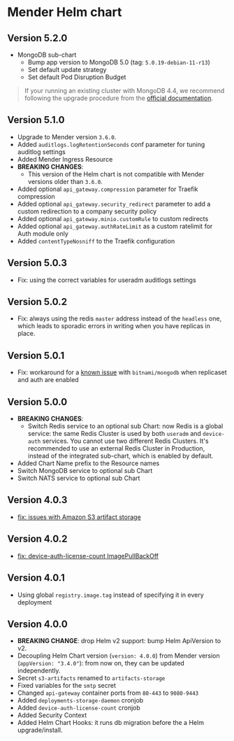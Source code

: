# Mender Helm chart

## Version 5.2.0
* MongoDB sub-chart
  * Bump app version to MongoDB 5.0 (tag: `5.0.19-debian-11-r13`)
  * Set default update strategy
  * Set default Pod Disruption Budget

> If your running an existing cluster with MongoDB 4.4, we recommend following
> the upgrade procedure from the
> [official documentation](https://www.mongodb.com/docs/manual/release-notes/5.0-upgrade-replica-set/).

## Version 5.1.0
* Upgrade to Mender version `3.6.0`.
* Added `auditlogs.logRetentionSeconds` conf parameter for tuning auditlog settings
* Added Mender Ingress Resource
* **BREAKING CHANGES**:
  * This version of the Helm chart is not compatible with Mender versions older than `3.6.0`.
* Added optional `api_gateway.compression` parameter for Traefik compression
* Added optional `api_gateway.security_redirect` parameter to add a custom redirection to a company security policy
* Added optional `api_gateway.minio.customRule` to custom redirects
* Added optional `api_gateway.authRateLimit` as a custom ratelimit for Auth module only
* Added `contentTypeNosniff` to the Traefik configuration

## Version 5.0.3
* Fix: using the correct variables for useradm auditlogs settings

## Version 5.0.2
* Fix: always using the redis `master` address instead of the `headless` one, which leads to sporadic errors in writing when you have replicas in place.

## Version 5.0.1
* Fix: workaround for a [known issue](https://github.com/bitnami/charts/issues/10843) with `bitnami/mongodb` when replicaset and auth are enabled

## Version 5.0.0
* **BREAKING CHANGES**:
  * Switch Redis service to an optional sub Chart: now Redis is a global
    service: the same Redis Cluster is used by both `useradm` and `device-auth`
    services. You cannot use two different Redis Clusters.
    It's recommended to use an external Redis Cluster in Production, instead
    of the integrated sub-chart, which is enabled by default.
* Added Chart Name prefix to the Resource names
* Switch MongoDB service to optional sub Chart
* Switch NATS service to optional sub Chart

## Version 4.0.3
* [fix: issues with Amazon S3 artifact storage](https://northerntech.atlassian.net/browse/MEN-6482)

## Version 4.0.2
* [fix: device-auth-license-count ImagePullBackOff](https://github.com/mendersoftware/mender-helm/pull/151)

## Version 4.0.1
* Using global `registry.image.tag` instead of specifying it in every deployment

## Version 4.0.0
* **BREAKING CHANGE**: drop Helm v2 support: bump Helm ApiVersion to v2.
* Decoupling Helm Chart version (`version: 4.0.0`) from Mender version (`appVersion: "3.4.0"`): from now on, they can be updated independently.
* Secret `s3-artifacts` renamed to `artifacts-storage`
* Fixed variables for the `smtp` secret
* Changed `api-gateway` container ports from `80-443` to `9080-9443`
* Added `deployments-storage-daemon` cronjob
* Added `device-auth-license-count` cronjob
* Added Security Context
* Added Helm Chart Hooks: it runs db migration before the a Helm upgrade/install.
